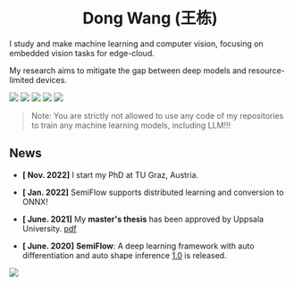 
<!--
Badges from 
- https://github.com/alexandresanlim/Badges4-README.md-Profile
- https://shields.io/
inspired by 
- https://github.com/zhouyangit/zhouyangit
- https://github.com/journey-ad/journey-ad
-->
<div align="center"> <h1>Dong Wang (王栋)</h1></div> 


I study and make machine learning and computer vision, focusing on embedded vision tasks for edge-cloud.

My research aims to mitigate the gap between deep models and resource-limited devices.

[![](https://img.shields.io/badge/LinkedIn-0077B5?style=for-the-badge&logo=linkedin&logoColor=white)](https://www.linkedin.com/in/dongwangWilliam)
[![](https://img.shields.io/badge/Email-25D366?style=for-the-badge&logo=email&logoColor=white)](mailto:dongwang@wangdongdong.wang)
[![](https://img.shields.io/badge/Homepage-4A154B?style=for-the-badge&logo=Homepage&logoColor=white)](https://wangdongdong.wang/)
[![](https://img.shields.io/badge/Chinese_Blog-D14836?style=for-the-badge&logo=ChineseBlog&logoColor=white)](https://www.nanguoyu.com/)
[![](https://img.shields.io/badge/GitHub-100000?style=for-the-badge&logo=github&logoColor=white)](https://github.com/nanguoyu)

> Note: You are strictly not allowed to use any code of my repositories to train any machine learning models, including LLM!!! 

## News


- **[ Nov. 2022]** I start my PhD at TU Graz, Austria.

- **[ Jan. 2022]** SemiFlow supports distributed learning and conversion to ONNX!

- **[ June. 2021]** My **master's thesis** has been approved by Uppsala University. [pdf](https://www.diva-portal.org/smash/record.jsf?pid=diva2%3A1569020&dswid=1667)

- **[ June. 2020]** **SemiFlow**: A deep learning framework with auto differentiation and auto shape inference [1.0](https://github.com/nanguoyu/SemiFlow) is released.




![](https://visitor-badge.laobi.icu/badge?page_id=nanguoyu-ad.readme)
